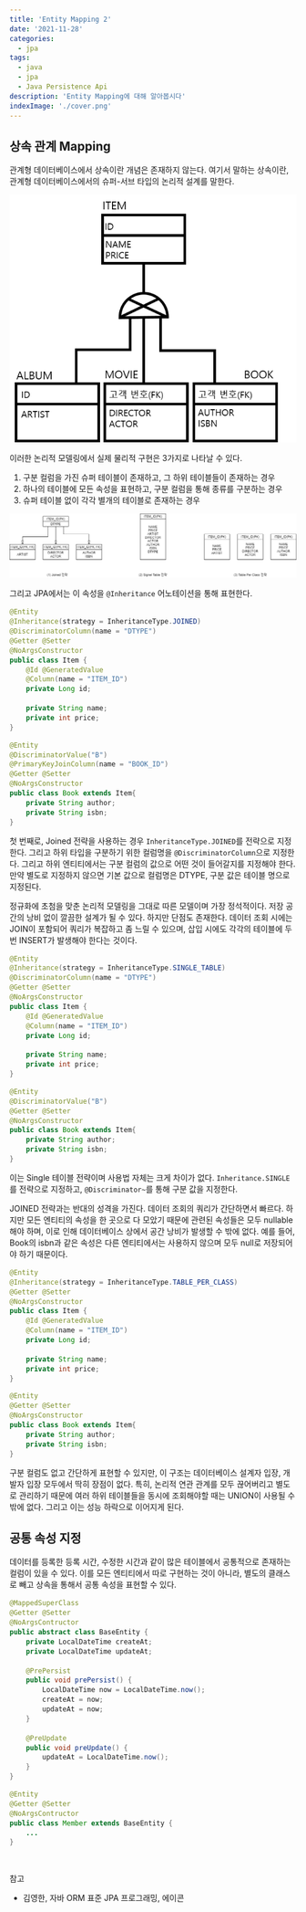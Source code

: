 ```yaml
---
title: 'Entity Mapping 2'
date: '2021-11-28'
categories:
  - jpa
tags:
  - java
  - jpa
  - Java Persistence Api
description: 'Entity Mapping에 대해 알아봅시다'
indexImage: './cover.png'
---
```


## 상속 관계 Mapping  

관계형 데이터베이스에서 상속이란 개념은 존재하지 않는다. 
여기서 말하는 상속이란, 관계형 데이터베이스에서의 슈퍼-서브 타입의 논리적 설계를 말한다. 

![super-sub-modeling](super-sub-modeling.png)

이러한 논리적 모델링에서 실제 물리적 구현은 3가지로 나타날 수 있다. 

1. 구분 컬럼을 가진 슈퍼 테이블이 존재하고, 그 하위 테이블들이 존재하는 경우
2. 하나의 테이블에 모든 속성을 표현하고, 구분 컬럼을 통해 종류를 구분하는 경우
3. 슈퍼 테이블 없이 각각 별개의 테이블로 존재하는 경우

![inheritance-strategy](inheritance-strategy.png)  

그리고 JPA에서는 이 속성을 ```@Inheritance``` 어노테이션을 통해 표현한다. 

``` java
@Entity
@Inheritance(strategy = InheritanceType.JOINED)
@DiscriminatorColumn(name = "DTYPE")
@Getter @Setter
@NoArgsConstructor
public class Item {
    @Id @GeneratedValue
    @Column(name = "ITEM_ID")
    private Long id;

    private String name;
    private int price;
}
```

``` java
@Entity
@DiscriminatorValue("B")
@PrimaryKeyJoinColumn(name = "BOOK_ID")
@Getter @Setter
@NoArgsConstructor
public class Book extends Item{
    private String author;
    private String isbn;
}
```

첫 번째로, Joined 전략을 사용하는 경우 ```InheritanceType.JOINED```를 전략으로 지정한다. 
그리고 하위 타입을 구분하기 위한 컬럼명을 ```@DiscriminatorColumn```으로 지정한다. 
그리고 하위 엔티티에서는 구분 컬럼의 값으로 어떤 것이 들어갈지를 지정해야 한다. 
만약 별도로 지정하지 않으면 기본 값으로 컬럼명은 DTYPE, 구분 값은 테이블 명으로 지정된다.

정규화에 초첨을 맞춘 논리적 모델링을 그대로 따른 모델이며 가장 정석적이다. 
저장 공간의 낭비 없이 깔끔한 설계가 될 수 있다. 
하지만 단점도 존재한다. 
데이터 조회 시에는 JOIN이 포함되어 쿼리가 복잡하고 좀 느릴 수 있으며, 
삽입 시에도 각각의 테이블에 두 번 INSERT가 발생해야 한다는 것이다.  

``` java
@Entity
@Inheritance(strategy = InheritanceType.SINGLE_TABLE)
@DiscriminatorColumn(name = "DTYPE")
@Getter @Setter
@NoArgsConstructor
public class Item {
    @Id @GeneratedValue
    @Column(name = "ITEM_ID")
    private Long id;

    private String name;
    private int price;
}
```

``` java
@Entity
@DiscriminatorValue("B")
@Getter @Setter
@NoArgsConstructor
public class Book extends Item{
    private String author;
    private String isbn;
}
```

이는 Single 테이블 전략이며 사용법 자체는 크게 차이가 없다. 
```Inheritance.SINGLE```를 전략으로 지정하고, ```@Discriminator~```를 통해 구분 값을 지정한다.

JOINED 전략과는 반대의 성격을 가진다. 
데이터 조회의 쿼리가 간단하면서 빠르다. 
하지만 모든 엔티티의 속성을 한 곳으로 다 모았기 때문에 관련된 속성들은 모두 nullable해야 하며, 
이로 인해 데이터베이스 상에서 공간 낭비가 발생할 수 밖에 없다. 
예를 들어, Book의 isbn과 같은 속성은 다른 엔티티에서는 사용하지 않으며 모두 null로 저장되어야 하기 때문이다. 


``` java
@Entity
@Inheritance(strategy = InheritanceType.TABLE_PER_CLASS)
@Getter @Setter
@NoArgsConstructor
public class Item {
    @Id @GeneratedValue
    @Column(name = "ITEM_ID")
    private Long id;

    private String name;
    private int price;
}
```

``` java
@Entity
@Getter @Setter
@NoArgsConstructor
public class Book extends Item{
    private String author;
    private String isbn;
}
```

구분 컬럼도 없고 간단하게 표현할 수 있지만, 이 구조는 데이터베이스 설계자 입장, 개발자 입장 모두에서 딱히 장점이 없다. 
특히, 논리적 연관 관계를 모두 끊어버리고 별도로 관리하기 때문에 여러 하위 테이블들을 동시에 조회해야할 때는 UNION이 사용될 수 밖에 없다. 그리고 이는 성능 하락으로 이어지게 된다. 

## 공통 속성 지정  

데이터를 등록한 등록 시간, 수정한 시간과 같이 많은 테이블에서 공통적으로 존재하는 컬럼이 있을 수 있다. 
이를 모든 엔티티에서 따로 구현하는 것이 아니라, 별도의 클래스로 빼고 상속을 통해서 공통 속성을 표현할 수 있다. 

``` java
@MappedSuperClass
@Getter @Setter
@NoArgsContructor
public abstract class BaseEntity {
    private LocalDateTime createAt;
    private LocalDateTime updateAt;

    @PrePersist
    public void prePersist() {
        LocalDateTime now = LocalDateTime.now();
        createAt = now;
        updateAt = now;
    } 

    @PreUpdate
    public void preUpdate() {
        updateAt = LocalDateTime.now();
    }
}
```

``` java
@Entity
@Getter @Setter
@NoArgsContructor
public class Member extends BaseEntity {
    ...
}
```

<br/>

참고  
- 김영한, 자바 ORM 표준 JPA 프로그래밍, 에이콘